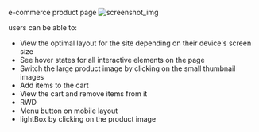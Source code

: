 e-commerce product page
![screenshot_img](https://github.com/deepika9107/FM_challenges/assets/61866423/8d9eb337-cfb2-4465-81f1-b21e80ac058f)

users can be able to:

- View the optimal layout for the site depending on their device's screen size
- See hover states for all interactive elements on the page
- Switch the large product image by clicking on the small thumbnail images
- Add items to the cart
- View the cart and remove items from it
- RWD
- Menu button on mobile layout
- lightBox by clicking on the product image
